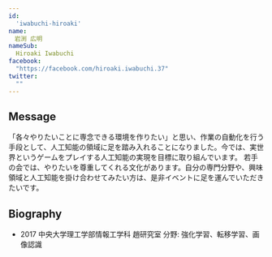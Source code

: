 ```yaml
---
id:
  'iwabuchi-hiroaki'
name:
　岩渕 広明
nameSub:
  Hiroaki Iwabuchi
facebook:
  "https://facebook.com/hiroaki.iwabuchi.37"
twitter:
  ""
---
```



## Message
「各々やりたいことに専念できる環境を作りたい」と思い、作業の自動化を行う手段として、人工知能の領域に足を踏み入れることになりました。今では、実世界というゲームをプレイする人工知能の実現を目標に取り組んでいます。
若手の会では、やりたいを尊重してくれる文化があります。自分の専門分野や、興味領域と人工知能を掛け合わせてみたい方は、是非イベントに足を運んでいただきたいです。

## Biography

- 2017 中央大学理工学部情報工学科 趙研究室
分野: 強化学習、転移学習、画像認識
